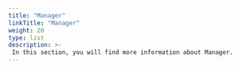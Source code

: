 ```yaml
---
title: "Manager"
linkTitle: "Manager"
weight: 20
type: list
description: >-
 In this section, you will find more information about Manager.
---
```

